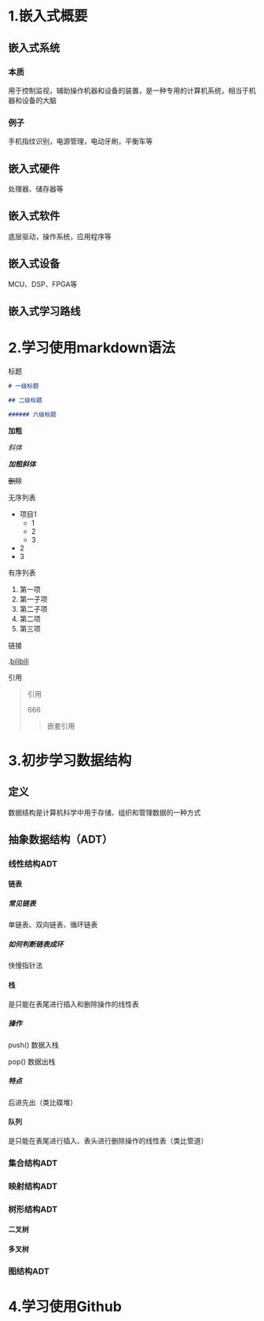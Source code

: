# 1.嵌入式概要

## 嵌入式系统

### 本质

用于控制监视，辅助操作机器和设备的装置，是一种专用的计算机系统，相当于机器和设备的大脑

### 例子

手机指纹识别，电源管理，电动牙刷，平衡车等

## 嵌入式硬件

处理器、储存器等

## 嵌入式软件

底层驱动，操作系统，应用程序等

## 嵌入式设备

MCU、DSP、FPGA等

## 嵌入式学习路线

# 2.学习使用markdown语法

标题

```markdown
# 一级标题

## 二级标题

###### 六级标题
```



**加粗** 

*斜体*

***加粗斜体***

~~删除~~

无序列表

+ 项目1
  - 1
  - 2
  - 3
+ 2
+ 3

有序列表

1.  第一项
   1. 第一子项 
   2. 第二子项
2.  第二项
3.  第三项

链接

.[bilibili](https://www.bilibili.com/)

引用

> 引用
>
> 666
>
> > 嵌套引用



# 3.初步学习数据结构

## 定义

数据结构是计算机科学中用于存储、组织和管理数据的一种方式

## 抽象数据结构（ADT）

### 线性结构ADT

#### 链表

##### 常见链表

单链表、双向链表、循环链表

##### 如何判断链表成环

快慢指针法

#### 栈

是只能在表尾进行插入和删除操作的线性表

##### 操作

push() 数据入栈

pop() 数据出栈

##### 特点

后进先出（类比碟堆）

#### 队列

是只能在表尾进行插入、表头进行删除操作的线性表（类比管道）

### 集合结构ADT

### 映射结构ADT

### 树形结构ADT

#### 二叉树

#### 多叉树

### 图结构ADT

# 4.学习使用Github





